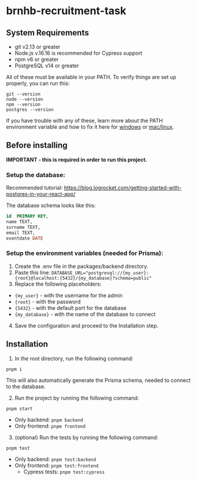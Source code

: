 # brnhb-recruitment-task
 

## System Requirements
- git v2.13 or greater
- Node.js v.16.16 is recommended for Cypress support
- npm v6 or greater
- PostgreSQL v14 or greater

All of these must be available in your PATH. To verify things are set up properly, you can run this:

```
git --version
node --version
npm --version
postgres --version
```

If you have trouble with any of these, learn more about the PATH environment variable and how to fix it here for [windows](https://www.howtogeek.com/118594/how-to-edit-your-system-path-for-easy-command-line-access/) or [mac/linux](http://stackoverflow.com/a/24322978/971592).

## Before installing
**IMPORTANT - this is required in order to run this project.**

### Setup the database:
Recommended tutorial: https://blog.logrocket.com/getting-started-with-postgres-in-your-react-app/

The database schema looks like this:
```sql
id  PRIMARY KEY,
name TEXT,
surname TEXT,
email TEXT,
eventdate DATE
```

### Setup the environment variables (needed for Prisma):
1. Create the .env file in the packages/backend directory.
2. Paste this line:
``DATABASE_URL="postgresql://{my_user}:{root}@localhost:{5432}/{my_database}?schema=public"``
3. Replace the following placeholders:
- ``{my_user}`` - with the username for the admin
- ``{root}`` - with the password
- ``{5432}`` - with the default port for the database
- ``{my_database}`` - with the name of the database to connect
4. Save the configuration and proceed to the Installation step.

## Installation
1. In the root directory, run the following command:
```
pnpm i
```

This will also automatically generate the Prisma schema, needed to connect to the database.

2. Run the project by running the following command:
```
pnpm start
```
- Only backend: ```pnpm backend```
- Only frontend: ```pnpm frontend```


3. (optional) Run the tests by running the following command:
```
pnpm test
```
- Only backend: ```pnpm test:backend```
- Only frontend: ```pnpm test:frontend```
  - Cypress tests: ```pnpm test:cypress```
